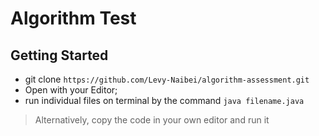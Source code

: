 # Algorithm Test

## Getting Started

- git clone `https://github.com/Levy-Naibei/algorithm-assessment.git`
- Open with your Editor;
- run individual files on terminal by the command `java filename.java`

> Alternatively, copy the code in your own editor and run it
